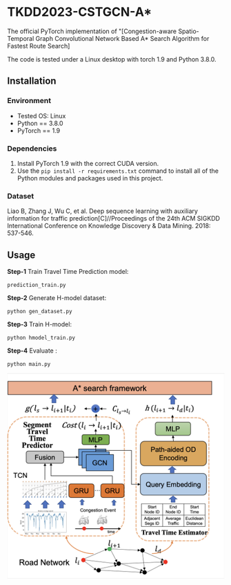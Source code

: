 # TKDD2023-CSTGCN-A*

The official PyTorch implementation of "[Congestion-aware Spatio-Temporal Graph Convolutional Network Based A*
Search Algorithm for Fastest Route Search]

The code is tested under a Linux desktop with torch 1.9 and Python 3.8.0.

## Installation

### Environment
- Tested OS: Linux
- Python == 3.8.0
- PyTorch == 1.9

### Dependencies
1. Install PyTorch 1.9 with the correct CUDA version.
2. Use the ``pip install -r requirements.txt`` command to install all of the Python modules and packages used in this project.

### Dataset

Liao B, Zhang J, Wu C, et al. Deep sequence learning with auxiliary information for traffic prediction[C]//Proceedings of the 24th ACM SIGKDD International Conference on Knowledge Discovery & Data Mining. 2018: 537-546.


## Usage

**Step-1** Train Travel Time Prediction model:
```
prediction_train.py
```

**Step-2** Generate H-model dataset:

```
python gen_dataset.py
```

**Step-3** Train H-model:

```
python hmodel_train.py
```

**Step-4** Evaluate :

```
python main.py
```

![OverallFramework](./overview.png "Overall framework")
